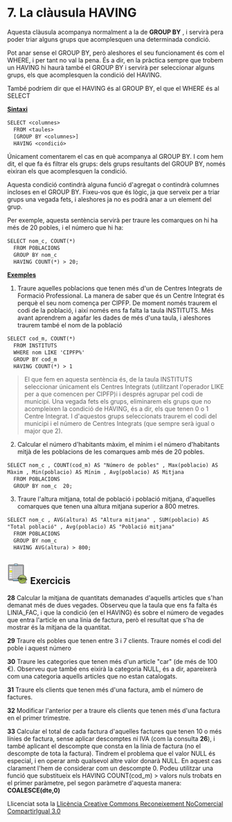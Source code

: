 # 7\. La clàusula HAVING

Aquesta clàusula acompanya normalment a la de **GROUP BY** , i servirà pera
poder triar alguns grups que acomplesquen una determinada condició.

Pot anar sense el GROUP BY, però aleshores el seu funcionament és com el
WHERE, i per tant no val la pena. És a dir, en la pràctica sempre que trobem
un HAVING hi haurà també el GROUP BY i servirà per seleccionar alguns grups,
els que acomplesquen la condició del HAVING.

També podríem dir que el HAVING és al GROUP BY, el que el WHERE és al SELECT

**<u>Sintaxi</u>**
```
SELECT <columnes>  
  FROM <taules>  
  [GROUP BY <columnes>]  
  HAVING <condició>
```
Únicament comentarem el cas en què acompanya al GROUP BY. I com hem dit, el
que fa és filtrar els grups: dels grups resultants del GROUP BY, només eixiran
els que acomplesquen la condició.

Aquesta condició contindrà alguna funció d'agregat o contindrà columnes
incloses en el GROUP BY. Fixeu-vos que és lògic, ja que serveix per a triar
grups una vegada fets, i aleshores ja no es podrà anar a un element del grup.

Per exemple, aquesta sentència servirà per traure les comarques on hi ha més
de 20 pobles, i el número que hi ha:
```
SELECT nom_c, COUNT(*)  
  FROM POBLACIONS  
  GROUP BY nom_c  
  HAVING COUNT(*) > 20;
```
**<u>Exemples</u>**

  1) Traure aquelles poblacions que tenen més d'un de Centres Integrats de Formació Professional. La manera de saber que és un Centre Integrat és perquè el seu nom comença per CIPFP. De moment només traurem el codi de la població, i així només ens fa falta la taula INSTITUTS. Més avant aprendrem a agafar les dades de més d'una taula, i aleshores traurem també el nom de la població
```
SELECT cod_m, COUNT(*)  
  FROM INSTITUTS  
  WHERE nom LIKE 'CIPFP%'  
  GROUP BY cod_m  
  HAVING COUNT(*) > 1
```
> El que fem en aquesta sentència és, de la taula INSTITUTS seleccionar
> únicament els Centres Integrats (utilitzant l'operador LIKE per a que
> comencen per CIPFP)i i després agrupar pel codi de municipi. Una vegada fets
> els grups, eliminarem els grups que no acompleixen la condició de HAVING, és
> a dir, els que tenen 0 o 1 Centre Integrat. I d'aquestos grups seleccionats
> traurem el codi del municipi i el número de Centres Integrats (que sempre
> serà igual o major que 2).

  2) Calcular el número d'habitants màxim, el mínim i el número d'habitants mitjà de les poblacions de les comarques amb més de 20 pobles.
```
SELECT nom_c , COUNT(cod_m) AS "Número de pobles" , Max(poblacio) AS Màxim , Min(poblacio) AS Mínim , Avg(poblacio) AS Mitjana  
  FROM POBLACIONS  
  GROUP BY nom_c  20;
```
  3) Traure l'altura mitjana, total de població i població mitjana, d'aquelles comarques que tenen una altura mitjana superior a 800 metres.
```
SELECT nom_c , AVG(altura) AS "Altura mitjana" , SUM(poblacio) AS "Total població" , Avg(poblacio) AS "Població mitjana"  
  FROM POBLACIONS  
  GROUP BY nom_c  
  HAVING AVG(altura) > 800;
```

## ![](icon_activity.gif) Exercicis

**28** Calcular la mitjana de quantitats demanades d'aquells articles que
s'han demanat més de dues vegades. Observeu que la taula que ens fa falta és
LINIA_FAC, i que la condició (en el HAVING) és sobre el número de vegades que
entra l'article en una linia de factura, però el resultat que s'ha de mostrar
és la mitjana de la quantitat.

**29** Traure els pobles que tenen entre 3 i 7 clients. Traure només el codi
del poble i aquest número

**30** Traure les categories que tenen més d'un article "car" (de més de
100 €). Observeu que també ens eixirà la categoria NULL, és a dir, apareixerà
com una categoria aquells articles que no estan catalogats.

**31** Traure els clients que tenen més d'una factura, amb el número de
factures.

**32** Modificar l'anterior per a traure els clients que tenen més
d'una factura en el primer trimestre.

**33** Calcular el total de cada factura d'aquelles factures que
tenen 10 o més línies de factura, sense aplicar descomptes ni IVA (com la
consulta **26**), i també aplicant el descompte que consta en la línia de
factura (no el descompte de tota la factura). Tindrem el problema que el valor
NULL és especial, i en operar amb qualsevol altre valor donarà NULL. En aquest
cas clarament l'hem de considerar com un descompte 0. Podeu utilitzar una
funció que substitueix els 
HAVING COUNT(cod_m) > valors nuls trobats en el primer paràmetre, pel
segon paràmetre d'aquesta manera: **COALESCE(dte,0)**

Llicenciat sota la  [Llicència Creative Commons Reconeixement NoComercial
CompartirIgual 3.0](http://creativecommons.org/licenses/by-nc-sa/3.0/)

